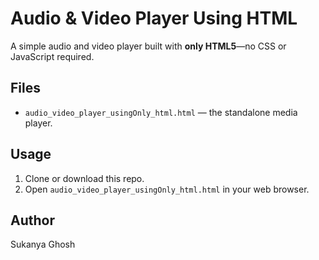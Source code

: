 # Audio & Video Player Using HTML

A simple audio and video player built with **only HTML5**—no CSS or JavaScript required.

## Files
- `audio_video_player_usingOnly_html.html` — the standalone media player.

## Usage
1. Clone or download this repo.
2. Open `audio_video_player_usingOnly_html.html` in your web browser.

## Author
Sukanya Ghosh
